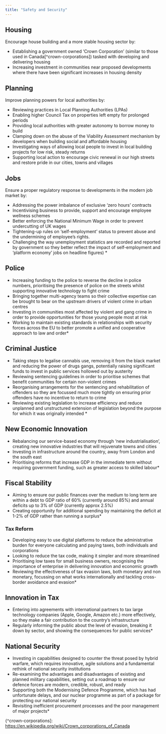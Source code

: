 ```yaml
---
title: "Safety and Security"
---
```


## Housing

 Encourage house building and a more stable housing sector by:
                      
* Establishing a government owned ‘Crown Corporation’ (similar to those used in Canada[^crown-corporations]) tasked with developing and delivering housing
* Increasing investment in communities near proposed developments where there have been significant increases in housing density

## Planning 

 Improve planning powers for local authorities by:
                      	
* Reviewing practices in Local Planning Authorities (LPAs)
* Enabling higher Council Tax on properties left empty for prolonged periods
* Providing local authorities with greater autonomy to borrow money to build
* Clamping down on the abuse of the Viability Assessment mechanism by developers when building social and affordable housing
* Investigating ways of allowing local people to invest in local building projects for low risk, steady returns
* Supporting local action to encourage civic renewal in our high streets and restore pride in our cities, towns and villages

## Jobs

Ensure a proper regulatory response to developments in the modern job market by:

* Addressing the power imbalance of exclusive ‘zero hours’ contracts
* Incentivising business to provide, support and encourage employee wellness schemes
* Better enforcing the National Minimum Wage in order to prevent undercutting of UK wages
* Tightening-up rules on ‘self-employment’ status to prevent abuse and the undermining of employee’s rights.
* Challenging the way unemployment statistics are recorded and reported by government so they better reflect the impact of self-employment and ‘platform economy’ jobs on headline figures)    *            

## Police

* Increasing funding to the police to reverse the decline in police numbers, prioritising the presence of police on the streets whilst supporting innovative technology to fight crime
* Bringing together multi-agency teams so their collective expertise can be brought to bear on the upstream drivers of violent crime in urban centres
* Investing in communities most affected by violent and gang crime in order to provide opportunities for those young people most at risk
* Working to maintain existing standards in relationships with security forces across the EU to better promote a unified and cooperative approach to law and order*

## Criminal Justice

* Taking steps to legalise cannabis use, removing it from the black market and reducing the power of drugs gangs, potentially raising significant funds to invest in public services hollowed out by austerity
* Reviewing sentencing guidelines in order to prioritise schemes that benefit communities for certain non-violent crimes
* Reorganising arrangements for the sentencing and rehabilitation of offenders so they are focussed much more tightly on ensuring prior offenders have no incentive to return to crime
* Reviewing existing legislation to increase efficiency and reduce unplanned and unstructured extension of legislation beyond the purpose for which it was originally intended    *                   

## New Economic Innovation

* Rebalancing our service-based economy through ‘new industrialisation’, creating new innovative industries that will rejuvenate towns and cities
* Investing in infrastructure around the country, away from London and the south east
* Prioritising reforms that increase GDP in the immediate term without requiring government funding, such as greater access to skilled labour*

## Fiscal Stability

* Aiming to ensure our public finances over the medium to long term are within a debt to GDP ratio of 60% (currently around 85%) and annual deficits up to 3% of GDP (currently approx 2.5%)
* Creating opportunity for additional spending by maintaining the deficit at 1-2% of GDP rather than running a surplus*

### Tax Reform

* Developing easy to use digital platforms to reduce the administrative burden for everyone calculating and paying taxes, both individuals and corporations
* Looking to reduce the tax code, making it simpler and more streamlined
* Prioritising low taxes for small business owners, recognising the importance of enterprise in delivering innovation and economic growth
* Reviewing the effectiveness of tax evasion laws, both monetary and non monetary, focussing on what works internationally and tackling cross-border avoidance and evasion*

## Innovation in Tax

* Entering into agreements with international partners to tax large technology companies (Apple, Google, Amazon etc.) more effectively, so they make a fair contribution to the country’s infrastructure
* Regularly informing the public about the level of evasion, breaking it down by sector, and showing the consequences for public services*

## National Security

* Investing in capabilities designed to counter the threat posed by hybrid warfare, which requires innovative, agile solutions and a fundamental rethink of national security institutions
* Re-examining the advantages and disadvantages of existing and planned military capabilities, setting out a roadmap to ensure our defence forces are modern, credible, robust, and ready
* Supporting both the Modernising Defence Programme, which has had unfortunate delays, and our nuclear programme as part of a package for protecting our national security
* Revisiting inefficient procurement processes and the poor management of major projects*

{^crown-corporations]: https://en.wikipedia.org/wiki/Crown_corporations_of_Canada